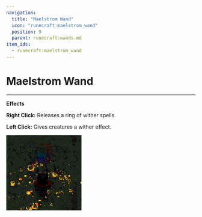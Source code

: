 ```yaml
---
navigation:
  title: "Maelstrom Wand"
  icon: "runecraft:maelstrom_wand"
  position: 9
  parent: runecraft:wands.md
item_ids:
  - runecraft:maelstrom_wand
---
```


# Maelstrom Wand

<ItemImage id="runecraft:maelstrom_wand" />

-----

**__Effects__** 

**Right Click:** 
Releases a ring of wither spells. 

**Left Click:** 
Gives creatures a wither effect.




![](maelstrom_wand.png)



<Recipe id="runecraft:wands/rune_scriber_wand_maelstrom" />

